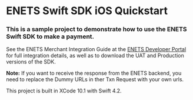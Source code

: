 # ENETS Swift SDK iOS Quickstart

### This is a sample project to demonstrate how to use the ENETS Swift SDK to make a payment.

See the ENETS Merchant Integration Guide at the [ENETS Developer Portal](https://api-developer.nets.com.sg) for full integration details, as well as to download the UAT and Production versions of the SDK.  

**Note:** If you want to receive the response from the ENETS backend, you need to replace the Dummy URLs in ther Txn Request with your own urls.

This project is built in XCode 10.1 with Swift 4.2.
